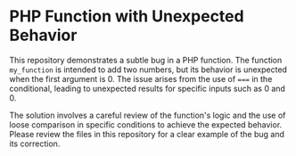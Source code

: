 # PHP Function with Unexpected Behavior

This repository demonstrates a subtle bug in a PHP function. The function `my_function` is intended to add two numbers, but its behavior is unexpected when the first argument is 0.  The issue arises from the use of `===` in the conditional, leading to unexpected results for specific inputs such as 0 and 0. 

The solution involves a careful review of the function's logic and the use of loose comparison in specific conditions to achieve the expected behavior.  Please review the files in this repository for a clear example of the bug and its correction.
